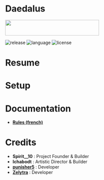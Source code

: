 # Daedalus
<p><img src="https://github.com/zelytra/Daedalus/blob/zelytra-readme/img/logo.png?raw=true" width="300" height="50"></p>

![release](https://img.shields.io/badge/release-v1.0-blueviolet)
![language](https://img.shields.io/badge/langage-JAVA-orange)
![license](https://img.shields.io/badge/license-GPL--3.0-blue)
# Resume

# Setup

# Documentation
 * [**Rules (french)**](https://docs.google.com/document/d/158M0PgOT0eK_MTuHHQFZpt1pHJi_jTSYhahBhmTe_AQ/edit?usp=sharing)

# Credits
* **Spirit__10** : Project Founder & Builder
* **Ichabodt** : Artistic Director & Builder
* [**punisher5**](https://github.com/JohnPoliakov) : Developer
* [**Zelytra**](https://github.com/zelytra) : Developer


